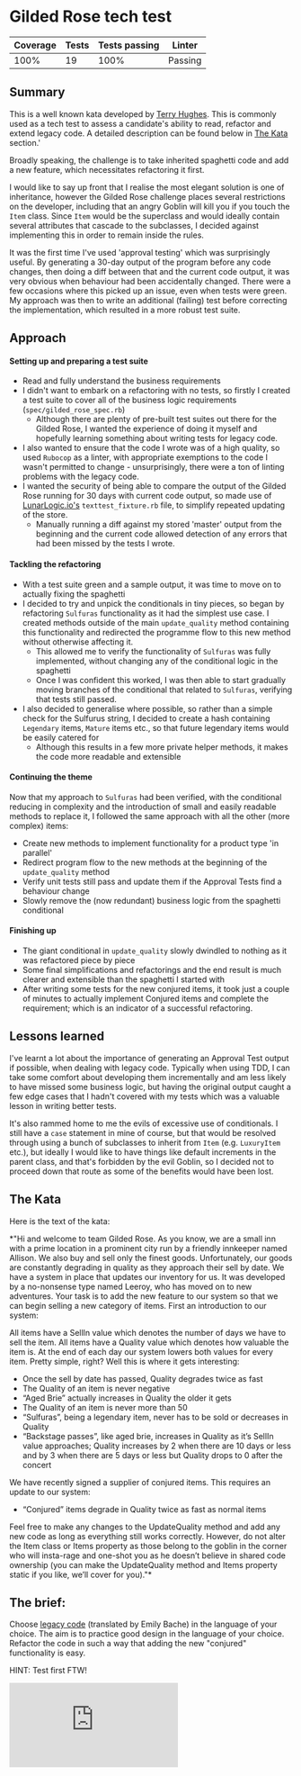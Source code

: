 # Gilded Rose tech test

| Coverage | Tests | Tests passing | Linter |
| --- | --- | --- | --- |
| 100% | 19 | 100% |  Passing |


## Summary


This is a well known kata developed by [Terry Hughes](http://iamnotmyself.com/2011/02/13/refactor-this-the-gilded-rose-kata/). This is commonly used as a tech test to assess a candidate's ability to read, refactor and extend legacy code. A detailed description can be found below in [The Kata](#the-kata) section.'

Broadly speaking, the challenge is to take inherited spaghetti code and add a new feature, which necessitates refactoring it first.

I would like to say up front that I realise the most elegant solution is one of inheritance, however the Gilded Rose challenge places several restrictions on the developer, including that an angry Goblin will kill you if you touch the `Item` class. Since `Item` would be the superclass and would ideally contain several attributes that cascade to the subclasses, I decided against implementing this in order to remain inside the rules.

It was the first time I've used 'approval testing' which was surprisingly useful. By generating a 30-day output of the program before any code changes, then doing a diff between that and the current code output, it was very obvious when behaviour had been accidentally changed. There were a few occasions where this picked up an issue, even when tests were green. My approach was then to write an additional (failing) test before correcting the implementation, which resulted in a more robust test suite.

## Approach

#### Setting up and preparing a test suite
- Read and fully understand the business requirements
- I didn't want to embark on a refactoring with no tests, so firstly I created a test suite to cover all of the business logic requirements (`spec/gilded_rose_spec.rb`)
    - Although there are plenty of pre-built test suites out there for the Gilded Rose, I wanted the experience of doing it myself and hopefully learning something about writing tests for legacy code.
- I also wanted to ensure that the code I wrote was of a high quality, so used `Rubocop` as a linter, with appropriate exemptions to the code I wasn't permitted to change - unsurprisingly, there were a ton of linting problems with the legacy code.
- I wanted the security of being able to compare the output of the Gilded Rose running for 30 days with current code output, so made use of [LunarLogic.io's](https://blog.lunarlogic.io/2015/what-ive-learned-by-doing-the-gilded-rose-kata-4-refactoring-tips/) `texttest_fixture.rb` file, to simplify repeated updating of the store. 
    - Manually running a diff against my stored 'master' output from the beginning and the current code allowed detection of any errors that had been missed by the tests I wrote.
    
#### Tackling the refactoring
- With a test suite green and a sample output, it was time to move on to actually fixing the spaghetti
- I decided to try and unpick the conditionals in tiny pieces, so began by refactoring `Sulfuras` functionality as it had the simplest use case. I created methods outside of the main `update_quality` method containing this functionality and redirected the programme flow to this new method without otherwise affecting it.
    - This allowed me to verify the functionality of `Sulfuras` was fully implemented, without changing any of the conditional logic in the spaghetti
    - Once I was confident this worked, I was then able to start gradually moving branches of the conditional that related to `Sulfuras`, verifying that tests still passed.
- I also decided to generalise where possible, so rather than a simple check for the Sulfurus string, I decided to create a hash containing `Legendary` items, `Mature` items etc., so that future legendary items would be easily catered for
    - Although this results in a few more private helper methods, it makes the code more readable and extensible

#### Continuing the theme
Now that my approach to `Sulfuras` had been verified, with the conditional reducing in complexity and the introduction of small and easily readable methods to replace it, I followed the same approach with all the other (more complex) items:
- Create new methods to implement functionality for a product type 'in parallel'
- Redirect program flow to the new methods at the beginning of the `update_quality` method
- Verify unit tests still pass and update them if the Approval Tests find a behaviour change
- Slowly remove the (now redundant) business logic from the spaghetti conditional

#### Finishing up
- The giant conditional in `update_quality` slowly dwindled to nothing as it was refactored piece by piece
- Some final simplifications and refactorings and the end result is much clearer and extensible than the spaghetti I started with
- After writing some tests for the new conjured items, it took just a couple of minutes to actually implement Conjured items and complete the requirement; which is an indicator of a successful refactoring.

## Lessons learned

I've learnt a lot about the importance of generating an Approval Test output if possible, when dealing with legacy code. Typically when using TDD, I can take some comfort about developing them incrementally and am less likely to have missed some business logic, but having the original output caught a few edge cases that I hadn't covered with my tests which was a valuable lesson in writing better tests.

It's also rammed home to me the evils of excessive use of conditionals. I still have a `case` statement in mine of course, but that would be resolved through using a bunch of subclasses to inherit from `Item` (e.g. `LuxuryItem` etc.), but ideally I would like to have things like default increments in the parent class, and that's forbidden by the evil Goblin, so I decided not to proceed down that route as some of the benefits would have been lost. 

## The Kata

Here is the text of the kata:

*"Hi and welcome to team Gilded Rose. As you know, we are a small inn with a prime location in a prominent city run by a friendly innkeeper named Allison. We also buy and sell only the finest goods. Unfortunately, our goods are constantly degrading in quality as they approach their sell by date. We have a system in place that updates our inventory for us. It was developed by a no-nonsense type named Leeroy, who has moved on to new adventures. Your task is to add the new feature to our system so that we can begin selling a new category of items. First an introduction to our system:

All items have a SellIn value which denotes the number of days we have to sell the item. All items have a Quality value which denotes how valuable the item is. At the end of each day our system lowers both values for every item. Pretty simple, right? Well this is where it gets interesting:

- Once the sell by date has passed, Quality degrades twice as fast
- The Quality of an item is never negative
- “Aged Brie” actually increases in Quality the older it gets
- The Quality of an item is never more than 50
- “Sulfuras”, being a legendary item, never has to be sold or decreases in Quality
- “Backstage passes”, like aged brie, increases in Quality as it’s SellIn value approaches; Quality increases by 2 when there are 10 days or less and by 3 when there are 5 days or less but Quality drops to 0 after the concert

We have recently signed a supplier of conjured items. This requires an update to our system:

* “Conjured” items degrade in Quality twice as fast as normal items

Feel free to make any changes to the UpdateQuality method and add any new code as long as everything still works correctly. However, do not alter the Item class or Items property as those belong to the goblin in the corner who will insta-rage and one-shot you as he doesn’t believe in shared code ownership (you can make the UpdateQuality method and Items property static if you like, we’ll cover for you)."*

## The brief:

Choose [legacy code](https://github.com/emilybache/GildedRose-Refactoring-Kata) (translated by Emily Bache) in the language of your choice. The aim is to practice good design in the language of your choice. Refactor the code in such a way that adding the new "conjured" functionality is easy.

HINT: Test first FTW!


![Tracking pixel](https://githubanalytics.herokuapp.com/course/individual_challenges/gilded_rose.md)
